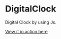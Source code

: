 # DigitalClock
Digital Clock by using Js.

<a href="https://furkancnkr.github.io/DigitalClock/">View it in action here</a>

